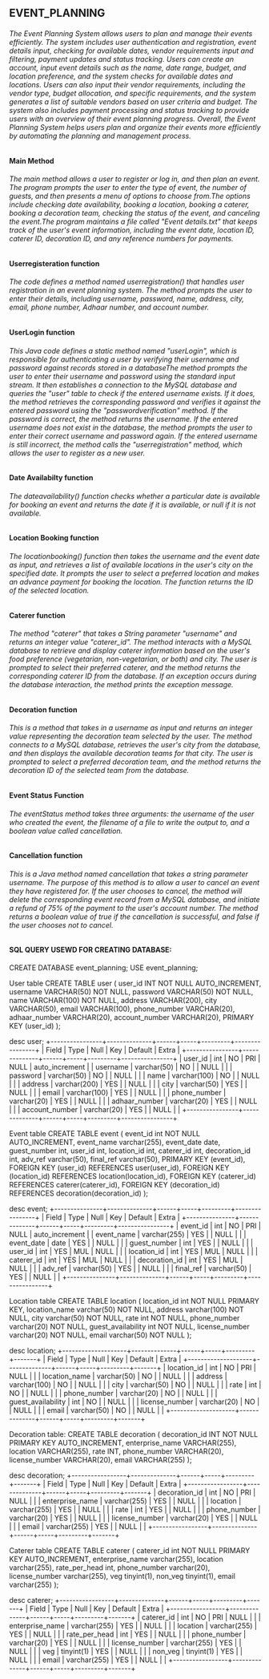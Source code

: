 ## EVENT_PLANNING
###### The Event Planning System allows users to plan and manage their events efficiently. The system includes user authentication and registration, event details input, checking for available dates, vendor requirements input and filtering, payment updates and status tracking. Users can create an account, input event details such as the name, date range, budget, and location preference, and the system checks for available dates and locations. Users can also input their vendor requirements, including the vendor type, budget allocation, and specific requirements, and the system generates a list of suitable vendors based on user criteria and budget. The system also includes payment processing and status tracking to provide users with an overview of their event planning progress. Overall, the Event Planning System helps users plan and organize their events more efficiently by automating the planning and management process.


#### Main Method
###### The main method  allows a user to register or log in, and then plan an event. The program prompts the user to enter the type of event, the number of guests, and then presents a menu of options to choose from.The options include checking date availability, booking a location, booking a caterer, booking a decoration team, checking the status of the event, and canceling the event.The program maintains a file called "Event details.txt" that keeps track of the user's event information, including the event date, location ID, caterer ID, decoration ID, and any reference numbers for payments.

#### Userregisteration function
######  The code defines a method named userregistration() that handles user registration in an event planning system. The method prompts the user to enter their details, including username, password, name, address, city, email, phone number, Adhaar number, and account number.

#### UserLogin function
###### This Java code defines a static method named "userLogin", which is responsible for authenticating a user by verifying their username and password against records stored in a databaseThe method prompts the user to enter their username and password using the standard input stream. It then establishes a connection to the MySQL database and queries the "user" table to check if the entered username exists. If it does, the method retrieves the corresponding password and verifies it against the entered password using the "passwordverification" method. If the password is correct, the method returns the username. If the entered username does not exist in the database, the method prompts the user to enter their correct username and password again. If the entered username is still incorrect, the method calls the "userregistration" method, which allows the user to register as a new user.

#### Date Availabilty function
###### The dateavailability() function checks whether a particular date is available for booking an event and returns the date if it is available, or null if it is not available. 

#### Location Booking function
###### The locationbooking() function then takes the username and the event date as input, and retrieves a list of available locations in the user's city on the specified date. It prompts the user to select a preferred location and makes an advance payment for booking the location. The function returns the ID of the selected location. 

#### Caterer function
###### The method "caterer" that takes a String parameter "username" and returns an integer value "caterer_id". The method interacts with a MySQL database to retrieve and display caterer information based on the user's food preference (vegetarian, non-vegetarian, or both) and city. The user is prompted to select their preferred caterer, and the method returns the corresponding caterer ID from the database. If an exception occurs during the database interaction, the method prints the exception message.

#### Decoration function
###### This is a method that takes in a username as input and returns an integer value representing the decoration team selected by the user. The method connects to a MySQL database, retrieves the user's city from the database, and then displays the available decoration teams for that city. The user is prompted to select a preferred decoration team, and the method returns the decoration ID of the selected team from the database.

#### Event Status Function
###### The eventStatus method takes three arguments: the username of the user who created the event, the filename of a file to write the output to, and a boolean value called cancellation.

#### Cancellation function
###### This is a Java method named cancellation that takes a string parameter username. The purpose of this method is to allow a user to cancel an event they have registered for. If the user chooses to cancel, the method will delete the corresponding event record from a MySQL database, and initiate a refund of 75% of the payment to the user's account number. The method returns a boolean value of true if the cancellation is successful, and false if the user chooses not to cancel. 



#### SQL QUERY USEWD FOR CREATING DATABASE:
CREATE DATABASE event_planning;
USE event_planning;



User table
CREATE TABLE user (
  user_id INT NOT NULL AUTO_INCREMENT,
  username VARCHAR(50) NOT NULL,
  password VARCHAR(50) NOT NULL,
  name VARCHAR(100) NOT NULL,
  address VARCHAR(200),
  city VARCHAR(50),
  email VARCHAR(100),
  phone_number VARCHAR(20),
  adhaar_number VARCHAR(20),
  account_number VARCHAR(20),
  PRIMARY KEY (user_id)
);



 desc user;
+----------------+--------------+------+-----+---------+----------------+
| Field          | Type         | Null | Key | Default | Extra          |
+----------------+--------------+------+-----+---------+----------------+
| user_id        | int          | NO   | PRI | NULL    | auto_increment |
| username       | varchar(50)  | NO   |     | NULL    |                |
| password       | varchar(50)  | NO   |     | NULL    |                |
| name           | varchar(100) | NO   |     | NULL    |                |
| address        | varchar(200) | YES  |     | NULL    |                |
| city           | varchar(50)  | YES  |     | NULL    |                |
| email          | varchar(100) | YES  |     | NULL    |                |
| phone_number   | varchar(20)  | YES  |     | NULL    |                |
| adhaar_number  | varchar(20)  | YES  |     | NULL    |                |
| account_number | varchar(20)  | YES  |     | NULL    |                |
+----------------+--------------+------+-----+---------+----------------+


Event table
CREATE TABLE event (
  event_id int NOT NULL AUTO_INCREMENT,
  event_name varchar(255),
  event_date date,
  guest_number int,
  user_id int,
  location_id int,
  caterer_id int,
  decoration_id int,
  adv_ref varchar(50),
  final_ref varchar(50),
  PRIMARY KEY (event_id),
  FOREIGN KEY (user_id) REFERENCES user(user_id),
  FOREIGN KEY (location_id) REFERENCES location(location_id),
  FOREIGN KEY (caterer_id) REFERENCES caterer(caterer_id),
  FOREIGN KEY (decoration_id) REFERENCES decoration(decoration_id)
);


 desc event;
+---------------+--------------+------+-----+---------+----------------+
| Field         | Type         | Null | Key | Default | Extra          |
+---------------+--------------+------+-----+---------+----------------+
| event_id      | int          | NO   | PRI | NULL    | auto_increment |
| event_name    | varchar(255) | YES  |     | NULL    |                |
| event_date    | date         | YES  |     | NULL    |                |
| guest_number  | int          | YES  |     | NULL    |                |
| user_id       | int          | YES  | MUL | NULL    |                |
| location_id   | int          | YES  | MUL | NULL    |                |
| caterer_id    | int          | YES  | MUL | NULL    |                |
| decoration_id | int          | YES  | MUL | NULL    |                |
| adv_ref       | varchar(50)  | YES  |     | NULL    |                |
| final_ref     | varchar(50)  | YES  |     | NULL    |                |
+---------------+--------------+------+-----+---------+----------------+


Location table
CREATE TABLE location (
  location_id int NOT NULL PRIMARY KEY,
  location_name varchar(50) NOT NULL,
  address varchar(100) NOT NULL,
  city varchar(50) NOT NULL,
  rate int NOT NULL,
  phone_number varchar(20) NOT NULL,
  guest_availability int NOT NULL,
  license_number varchar(20) NOT NULL,
  email varchar(50) NOT NULL
);

 desc location;
+--------------------+--------------+------+-----+---------+-------+
| Field              | Type         | Null | Key | Default | Extra |
+--------------------+--------------+------+-----+---------+-------+
| location_id        | int          | NO   | PRI | NULL    |       |
| location_name      | varchar(50)  | NO   |     | NULL    |       |
| address            | varchar(100) | NO   |     | NULL    |       |
| city               | varchar(50)  | NO   |     | NULL    |       |
| rate               | int          | NO   |     | NULL    |       |
| phone_number       | varchar(20)  | NO   |     | NULL    |       |
| guest_availability | int          | NO   |     | NULL    |       |
| license_number     | varchar(20)  | NO   |     | NULL    |       |
| email              | varchar(50)  | NO   |     | NULL    |       |
+--------------------+--------------+------+-----+---------+-------+




Decoration table:
CREATE TABLE decoration (
  decoration_id INT NOT NULL PRIMARY KEY AUTO_INCREMENT,
  enterprise_name VARCHAR(255),
  location VARCHAR(255),
  rate INT,
  phone_number VARCHAR(20),
  license_number VARCHAR(20),
  email VARCHAR(255)
);



 desc decoration;
+-----------------+--------------+------+-----+---------+-------+
| Field           | Type         | Null | Key | Default | Extra |
+-----------------+--------------+------+-----+---------+-------+
| decoration_id   | int          | NO   | PRI | NULL    |       |
| enterprise_name | varchar(255) | YES  |     | NULL    |       |
| location        | varchar(255) | YES  |     | NULL    |       |
| rate            | int          | YES  |     | NULL    |       |
| phone_number    | varchar(20)  | YES  |     | NULL    |       |
| license_number  | varchar(20)  | YES  |     | NULL    |       |
| email           | varchar(255) | YES  |     | NULL    |       |
+-----------------+--------------+------+-----+---------+-------+


Caterer table
CREATE TABLE caterer (
  caterer_id int NOT NULL PRIMARY KEY AUTO_INCREMENT,
  enterprise_name varchar(255),
  location varchar(255),
  rate_per_head int,
  phone_number varchar(20),
  license_number varchar(255),
  veg tinyint(1),
  non_veg tinyint(1),
  email varchar(255)
);

 desc caterer;
+-----------------+--------------+------+-----+---------+-------+
| Field           | Type         | Null | Key | Default | Extra |
+-----------------+--------------+------+-----+---------+-------+
| caterer_id      | int          | NO   | PRI | NULL    |       |
| enterprise_name | varchar(255) | YES  |     | NULL    |       |
| location        | varchar(255) | YES  |     | NULL    |       |
| rate_per_head   | int          | YES  |     | NULL    |       |
| phone_number    | varchar(20)  | YES  |     | NULL    |       |
| license_number  | varchar(255) | YES  |     | NULL    |       |
| veg             | tinyint(1)   | YES  |     | NULL    |       |
| non_veg         | tinyint(1)   | YES  |     | NULL    |       |
| email           | varchar(255) | YES  |     | NULL    |       |
+-----------------+--------------+------+-----+---------+-------+


















